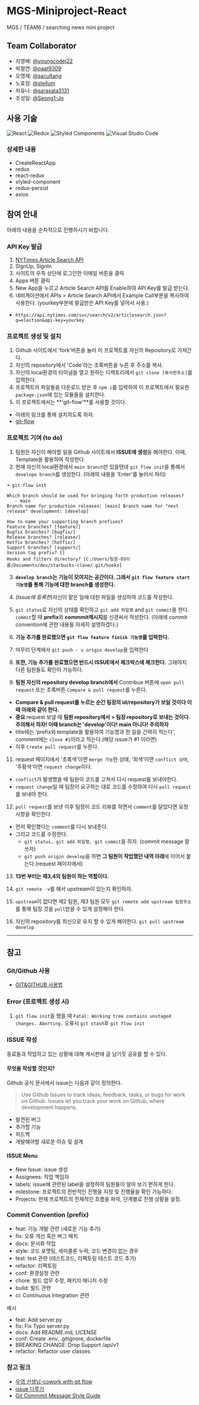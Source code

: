 # MGS-Miniproject-React

MGS / TEAM6 / searching news mini project

## Team Collaborator

- 지영배: [@youngcodej22](https://github.com/youngcodej22)
- 박철연: [@oaat9309](https://github.com/oaat9309)
- 오영재: [@sacultang](https://github.com/sacultang)
- 노효정: [@stellum](https://github.com/stellum)
- 차유나: [@sarasata3131](https://github.com/sarasata3131)
- 조성일: [@Seong1-Jo](https://github.com/Seong1-Jo)

## 사용 기술

![React](https://img.shields.io/badge/react-%2320232a.svg?style=for-the-badge&logo=react&logoColor=%2361DAFB)
![Redux](https://img.shields.io/badge/redux-%23593d88.svg?style=for-the-badge&logo=redux&logoColor=white)
![Styled Components](https://img.shields.io/badge/styled--components-DB7093?style=for-the-badge&logo=styled-components&logoColor=white)
![Visual Studio Code](https://img.shields.io/badge/Visual%20Studio%20Code-0078d7.svg?style=for-the-badge&logo=visual-studio-code&logoColor=white)

### 상세한 내용

- CreateReactApp
- redux
- react-redux
- styled-component
- redux-persist
- axios

## 참여 안내

아래의 내용을 순차적으로 진행하시기 바랍니다.

### API Key 발급

1. [NYTimes Article Search API](https://developer.nytimes.com/apis)
2. SignUp, SignIn
3. 사이트의 우측 상단에 로그인한 이메일 버튼을 클릭
4. Apps 버튼 클릭
5. New App을 누르고 Article Search API를 Enable하여 API Key를 발급 받는다.
6. 네비게이션에서 APIs > Article Search API에서 Example Call부분을 복사하여 사용한다. (yourkey부분에 발급받은 API Key를 넣어서 사용.)

- `https://api.nytimes.com/svc/search/v2/articlesearch.json?q=election&api-key=yourkey`

### 프로젝트 생성 및 설치

1. Github 사이트에서 'fork'버튼을 눌러 이 프로젝트를 자신의 Repository로 가져간다.
2. 자신의 repository에서 'Code'라는 초록버튼을 누른 후 주소를 복사.
3. 자신의 local환경의 터미널을 열고 원하는 디렉토리에서 `git clone [복사한주소]`를 입력한다.
4. 프로젝트의 파일들을 다운로드 받은 후 `npm i`를 입력하여 이 프로젝트에서 필요한 `package.json`에 있는 모듈들을 설치한다.
5. 이 프로젝트에서는 **'git-flow'**를 사용할 것이다.

- 아래의 링크를 통해 설치하도록 하자.
- [git-flow](https://github.com/nvie/gitflow/wiki/Installation)

### 프로젝트 기여 (to do)

1. 팀원은 자신이 해야할 일을 Github 사이트에서 **ISSUE에 생성**을 해야한다. 이때, Template을 활용하여 작성한다.
2. 현재 자신의 local환경에서 `main branch`만 있을텐데 `git flow init`을 통해서 `develope branch`를 생성한다. (아래의 내용을 'Enter'를 눌러서 처리)

```
➜ git flow init

Which branch should be used for bringing forth production releases?
   - main
Branch name for production releases: [main] Branch name for "next
release" development: [develop]

How to name your supporting branch prefixes?
Feature branches? [feature/]
Bugfix branches? [bugfix/]
Release branches? [release/]
Hotfix branches? [hotfix/]
Support branches? [support/]
Version tag prefix? []
Hooks and filters directory? [C:/Users/팀원-OS이름/Documents/dev/starbucks-clone/.git/hooks]
```

3. **`develop branch`는 기능이 모여지는 공간이다. 그래서 `git flow feature start 기능명`를 통해 기능에 대한 branch를 생성한다.**

4. (_Issue에 등록한_)자신이 맡은 일에 대한 파일을 생성하여 코드를 작성한다.

5. `git status`로 자신의 상태를 확인하고 `git add 파일명` and `git commit`을 한다. `commit`할 때 **prefix**와 **commmit메시지**를 신경써서 작성한다. (아래에 commit convention에 관한 내용을 자세히 설명하겠다.)

6. **기능 추가를 완료했으면 `git flow feature finish 기능명`를 입력한다.**

7. 마무리 단계에서 `git push - u origin develop`을 입력한다

8. **또한, 기능 추가를 완료했으면 반드시 ISSUE에서 체크박스에 체크한다.** 그래야지 다른 팀원들도 확인이 가능하다.

9. **팀원 자신의 repository develop branch에서** Contribue 버튼에 `open pull request` 또는 초록버튼 `Compare & pull request`를 누른다.

- **Compare & pull request를 누르는 순간 팀장의 id/repository가 보일 것이다 이때 아래와 같이 한다.**
- **중요** request 보낼 때 **팀원 repository에서 > 팀장 repository로 보내는 것이다. 주의해서 하자! 이때 branch는 'develop'이다! main 아니다! 주의하자**
- title에는 'prefix와 template을 활용하여 기능명과 한 일을 간략히 적는다', comment에는 `close #1`이라고 적는다.(해당 issue가 #1 이라면)
- 이후 `Create pull request`를 누른다.

11. request 페이지에서 '초록색'이면 `merge 가능`한 상태, '회색'이면 `conflict 상태`, '주황색'이면 `request change`이다.

- `conflict`가 발생했을 때 팀원이 코드를 고쳐서 다시 request를 보내야한다.
- `request change`일 때 팀장이 요구하는 대로 코드를 수정하여 다시 `pull request`를 보내야 한다.

12. `pull request`를 보낸 이후 팀장이 코드 리뷰를 하면서 `comment`를 달았다면 요청사항을 확인한다.

- 먼저 확인했다는 `comment`를 다시 보내준다.
- 그리고 코드를 수정한다.
  - `git status, git add 파일명, git commit`을 하자. (commit message 잘쓰자)
  - `git push origin develop`을 하면 **그 팀원이 작업했던 내역 아래**에 이어서 붙는다.(request 페이지에서)

13. **13번 부터는 제3,4의 팀원이 하는 역할이다.**

14. `git remote -v`를 해서 upstream이 있는지 확인하자.

15. `upstream`이 없다면 제2 팀원, 제3 팀원 모두 `git remote add upstream 팀장주소`를 통해 팀장 것을 `pull`받을 수 있게 설정해야 한다.

16. 자신의 repository를 최신으로 유지 할 수 있게 해야한다. `git pull upstream develop`

---

## 참고

### Git/Github 사용

- [GIT&GITHUB 사용법](https://github.com/youngcodej22/mgs-miniproject-react/blob/main/docs/USE_GITHUB.md)

### Error (프로젝트 생성 시)

1. `git flow init`을 했을 때 `Fatal: Working tree contains unstaged changes. Aborting.` 오류시 `git stash`후 `git flow init`

### ISSUE 작성

동료들과 작업하고 있는 상황에 대해 게시판에 글 남기듯 공유를 할 수 있다.

#### 무엇을 작성할 것인지?

Github 공식 문서에서 issue는 다음과 같이 정의한다.

> Use Github Issues to track ideas, feedback, tasks, or bugs for work on Github. Issues let you track your work on Github, where development happens.

- 발견된 버그
- 추가할 기능
- 피드백
- 개발해야할 새로운 이슈 및 설계

#### ISSUE Menu

- New Issue: issue 생성
- Assignees: 작업 책임자
- labels: issue에 관련된 label을 설정하여 팀원들이 알아 보기 편하게 한다.
- milestone: 프로젝트의 전반적인 진행을 지정 및 진행율을 확인 가능하다.
- Projects: 현재 프로젝트의 전체적인 흐름을 파악, 단계별로 진행 상황을 설정.

### Commit Convention (prefix)

- feat: 기능 개발 관련 (새로운 기능 추가)
- fix: 오류 개선 혹은 버그 패치
- docs: 문서화 작업
- style: 코드 포맷팅, 세미콜론 누락, 코드 변경이 없는 경우
- test: test 관련 (테스트코드, 리펙토링 테스트 코드 추가)
- refactor: 리팩토링
- conf: 환경설정 관련
- chore: 빌드 업무 수정, 패키지 매니저 수정
- build: 빌드 관련
- ci: Continuous Integration 관련

예시

- feat: Add server.py
- fix: Fix Typo server.py
- docs: Add README.md, LICENSE
- conf: Create .env, .gitignore, dockerfile
- BREAKING CHANGE: Drop Support /api/v1
- refactor: Refactor user classes

### 참고 링크

- [우영 선생님-cowork with git flow](https://www.youtube.com/watch?v=lUWHNtmos5o)
- [issue 다루기](https://hbase.tistory.com/211)
- [Git Commmit Message Style Guide](https://udacity.github.io/git-styleguide/)

